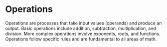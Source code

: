 # Operations
Operations are processes that take input values (operands) and produce an output. Basic operations include addition, subtraction, multiplication, and division. More complex operations involve exponents, roots, and functions. Operations follow specific rules and are fundamental to all areas of math.
